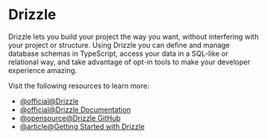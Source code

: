 # Drizzle

Drizzle lets you build your project the way you want, without interfering with your project or structure. Using Drizzle you can define and manage database schemas in TypeScript, access your data in a SQL-like or relational way, and take advantage of opt-in tools to make your developer experience amazing.

Visit the following resources to learn more:

- [@official@Drizzle](https://orm.drizzle.team/)
- [@official@Drizzle Documentation](https://orm.drizzle.team/docs/overview)
- [@opensource@Drizzle GitHub](https://github.com/drizzle-team/drizzle-orm)
- [@article@Getting Started with Drizzle](https://dev.to/franciscomendes10866/getting-started-with-drizzle-orm-a-beginners-tutorial-4782)